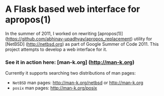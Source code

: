# A Flask based web interface for apropos(1)

In the summer of 2011, I worked on rewriting [apropos(1)] (https://github.com/abhinav-upadhyay/apropos_replacement) utility for [NetBSD] (http://netbsd.org) as part of Google Summer of Code 2011. This project attempts to develop a web interface for it.

### See it in action here: [man-k.org] (http://man-k.org)
Currently it supports searching two distributions of man pages:
* ```NetBSD``` man pages: http://man-k.org/netbsd or http://man-k.org
* ```posix``` man pages: http://man-k.org/posix
